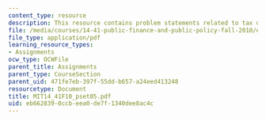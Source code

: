 ```yaml
---
content_type: resource
description: This resource contains problem statements related to tax distortions.
file: /media/courses/14-41-public-finance-and-public-policy-fall-2010/eb6628390ccbeea0de7f1340dee8ac4c_MIT14_41F10_pset05.pdf
file_type: application/pdf
learning_resource_types:
- Assignments
ocw_type: OCWFile
parent_title: Assignments
parent_type: CourseSection
parent_uid: 471fe7eb-397f-55dd-b657-a24eed413248
resourcetype: Document
title: MIT14_41F10_pset05.pdf
uid: eb662839-0ccb-eea0-de7f-1340dee8ac4c
---
```

